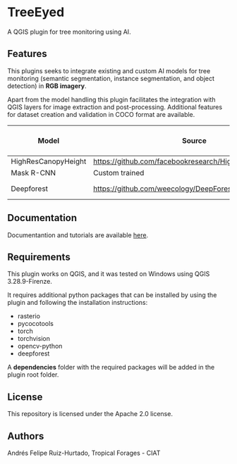 # TreeEyed
A QGIS plugin for tree monitoring using AI.

## Features
This plugins seeks to integrate existing and custom AI models for tree monitoring (semantic segmentation, instance segmentation, and object detection) in **RGB imagery**.

Apart from the model handling this plugin facilitates the integration with QGIS layers for image extraction and post-processing. Additional features for dataset creation and validation in COCO format are available. 

| Model               | Source                                                  | Preferred spatial resolution |
|---------------------|---------------------------------------------------------|------------------------------|
| HighResCanopyHeight | https://github.com/facebookresearch/HighResCanopyHeight | 1 m                          |
| Mask R-CNN          | Custom trained                                          | 4.77 m                       |
| Deepforest          | https://github.com/weecology/DeepForest                 | less than 0.5 m              |

## Documentation

Documentantion and tutorials are available [here](https://treeeyed.readthedocs.io/en/latest/).

## Requirements

This plugin works on QGIS, and it was tested on Windows using QGIS 3.28.9-Firenze.

It requires additional python packages that can be installed by using the plugin and following the installation instructions:

* rasterio
* pycocotools
* torch
* torchvision
* opencv-python
* deepforest

A **dependencies** folder with the required packages will be added in the plugin root folder.


## License
This repository is licensed under the Apache 2.0 license.

## Authors
Andrés Felipe Ruiz-Hurtado, Tropical Forages - CIAT

<!-- ## TODO -->

<!-- ## Citation -->


